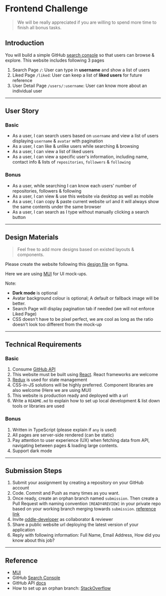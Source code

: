 # Frontend Challenge
> We will be really appreciated if you are willing to spend more time to finish all bonus tasks.

## Introduction

You will build a simple GitHub [search console](https://github.com/search) so that users can browse & explore. This website includes following 3 pages 

1. Search Page `/`: User can type in **username** and show a list of users 
2. Liked Page `/liked`: User can keep a list of **liked users** for future reference
3. User Detail Page `/users/:username`: User can know more about an individual user

---

## User Story

### Basic

- As a user, I can search users based on `username` and view a list of users displaying `username` & `avatar` with pagination
- As a user, I can like & unlike users while searching & browsing
- As a user, I can view a list of liked users
- As a user, I can view a specific user's information, including name, contact info & lists of `repositories`, `followers` & `following`

### Bonus

- As a user, while searching I can know each users' number of repositories, followers & following
- As a user, I can view & use this website via desktop as well as mobile 
- As a user, I can copy & paste current website url and it will always show the same contents under the same browser
- As a user, I can search as I type without manually clicking a search button

---

## Design Materials 
> Feel free to add more designs based on existed layouts & components.

Please create the website following this [design file](https://www.figma.com/file/kt2BetKOPYrbGHhQcHy1SE/Oddle-Fe-Challenge?node-id=636%3A2309) on figma. 

Here we are using [MUI](https://mui.com) for UI mock-ups. 

Note:

- **Dark mode** is optional
- Avatar background colour is optional; A default or fallback image will be better.
- Search Page will display pagination tab if needed (we will not enforce Liked Page)
- CSS doesn't have to be pixel perfect, we are cool as long as the ratio doesn't look too different from the mock-up

---

## Technical Requirements

### Basic

1. Consume [GitHub API](https://docs.github.com/en/rest)
2. This website must be built using [React](https://reactjs.org). React frameworks are welcome
3. [Redux](https://redux.js.org) is used for state management 
4. CSS-in-JS solutions will be highly preferred. Component libraries are also welcome (Here we are using MUI)
5. This website is production ready and deployed with a url
6. Write a `README.md` to explain how to set up local development & list down tools or libraries are used

### Bonus

1. Written in TypeScript (please explain if `any` is used)
2. All pages are server-side rendered (can be static)
3. Pay attention to user experience (UX) when fetching data from API, navigating between pages & loading large contents.
4. Support dark mode

---

## Submission Steps

1. Submit your assignment by creating a repository on your GitHub account
2. Code. Commit and Push as many times as you want.
3. Once ready, create an orphan branch named `submission`. Then create a Pull Request with naming convention `[READY4REVIEW]` in your private repo based on your working branch merging towards `submission`. [reference link](https://stackoverflow.com/questions/1384325/in-git-is-there-a-simple-way-of-introducing-an-unrelated-branch-to-a-repository)
4. Invite [oddle-developer](https://github.com/oddle-developer) as collaborator & reviewer
5. Share a public website url deploying the latest version of your application
6. Reply with following information: Full Name, Email Address, How did you know about this job? 

----

## Reference

- [MUI](https://mui.com)
- GitHub [Search Console](https://github.com/search)
- GitHub API [docs](https://docs.github.com/en/rest)
- How to set up an orphan branch: [StackOverflow](https://stackoverflow.com/questions/1384325/in-git-is-there-a-simple-way-of-introducing-an-unrelated-branch-to-a-repository)

